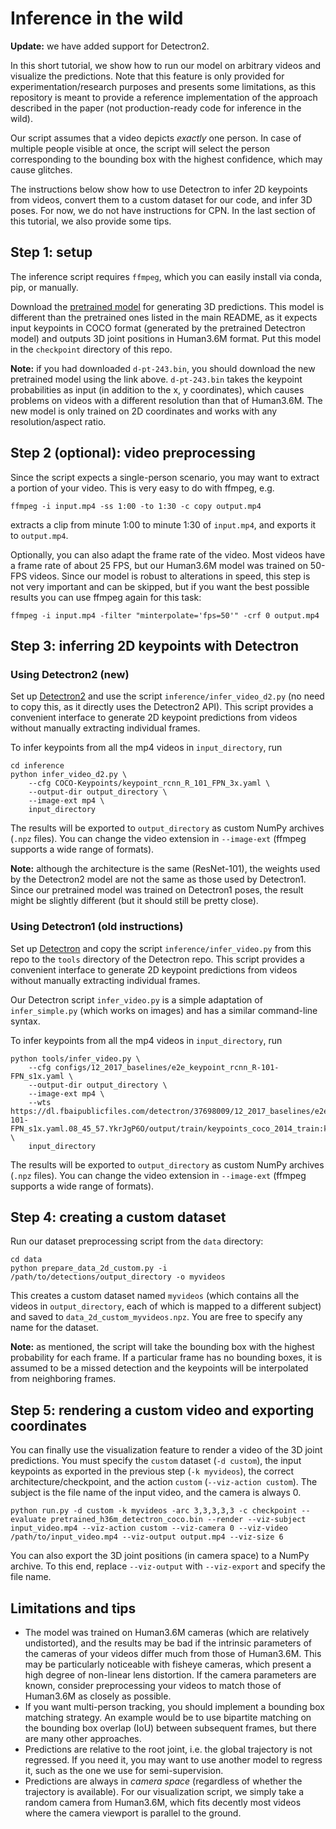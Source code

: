 # Inference in the wild

**Update:** we have added support for Detectron2.

In this short tutorial, we show how to run our model on arbitrary videos and visualize the predictions. Note that this feature is only provided for experimentation/research purposes and presents some limitations, as this repository is meant to provide a reference implementation of the approach described in the paper (not production-ready code for inference in the wild).

Our script assumes that a video depicts *exactly* one person. In case of multiple people visible at once, the script will select the person corresponding to the bounding box with the highest confidence, which may cause glitches.

The instructions below show how to use Detectron to infer 2D keypoints from videos, convert them to a custom dataset for our code, and infer 3D poses. For now, we do not have instructions for CPN. In the last section of this tutorial, we also provide some tips.

## Step 1: setup
The inference script requires `ffmpeg`, which you can easily install via conda, pip, or manually.

Download the [pretrained model](https://dl.fbaipublicfiles.com/video-pose-3d/pretrained_h36m_detectron_coco.bin) for generating 3D predictions. This model is different than the pretrained ones listed in the main README, as it expects input keypoints in COCO format (generated by the pretrained Detectron model) and outputs 3D joint positions in Human3.6M format. Put this model in the `checkpoint` directory of this repo.

**Note:** if you had downloaded `d-pt-243.bin`, you should download the new pretrained model using the link above. `d-pt-243.bin` takes the keypoint probabilities as input (in addition to the x, y coordinates), which causes problems on videos with a different resolution than that of Human3.6M. The new model is only trained on 2D coordinates and works with any resolution/aspect ratio.

## Step 2 (optional): video preprocessing
Since the script expects a single-person scenario, you may want to extract a portion of your video. This is very easy to do with ffmpeg, e.g.
```
ffmpeg -i input.mp4 -ss 1:00 -to 1:30 -c copy output.mp4
```
extracts a clip from minute 1:00 to minute 1:30 of `input.mp4`, and exports it to `output.mp4`.

Optionally, you can also adapt the frame rate of the video. Most videos have a frame rate of about 25 FPS, but our Human3.6M model was trained on 50-FPS videos. Since our model is robust to alterations in speed, this step is not very important and can be skipped, but if you want the best possible results you can use ffmpeg again for this task:
```
ffmpeg -i input.mp4 -filter "minterpolate='fps=50'" -crf 0 output.mp4
```

## Step 3: inferring 2D keypoints with Detectron

### Using Detectron2 (new)
Set up [Detectron2](https://github.com/facebookresearch/detectron2) and use the script  `inference/infer_video_d2.py` (no need to copy this, as it directly uses the Detectron2 API). This script provides a convenient interface to generate 2D keypoint predictions from videos without manually extracting individual frames.

To infer keypoints from all the mp4 videos in `input_directory`, run
```
cd inference
python infer_video_d2.py \
    --cfg COCO-Keypoints/keypoint_rcnn_R_101_FPN_3x.yaml \
    --output-dir output_directory \
    --image-ext mp4 \
    input_directory
```
The results will be exported to `output_directory` as custom NumPy archives (`.npz` files). You can change the video extension in `--image-ext` (ffmpeg supports a wide range of formats).

**Note:** although the architecture is the same (ResNet-101), the weights used by the Detectron2 model are not the same as those used by Detectron1. Since our pretrained model was trained on Detectron1 poses, the result might be slightly different (but it should still be pretty close).

### Using Detectron1 (old instructions)
Set up [Detectron](https://github.com/facebookresearch/Detectron) and copy the script `inference/infer_video.py` from this repo to the `tools` directory of the Detectron repo. This script provides a convenient interface to generate 2D keypoint predictions from videos without manually extracting individual frames.

Our Detectron script `infer_video.py` is a simple adaptation of `infer_simple.py` (which works on images) and has a similar command-line syntax.

To infer keypoints from all the mp4 videos in `input_directory`, run
```
python tools/infer_video.py \
    --cfg configs/12_2017_baselines/e2e_keypoint_rcnn_R-101-FPN_s1x.yaml \
    --output-dir output_directory \
    --image-ext mp4 \
	--wts https://dl.fbaipublicfiles.com/detectron/37698009/12_2017_baselines/e2e_keypoint_rcnn_R-101-FPN_s1x.yaml.08_45_57.YkrJgP6O/output/train/keypoints_coco_2014_train:keypoints_coco_2014_valminusminival/generalized_rcnn/model_final.pkl \
    input_directory
```
The results will be exported to `output_directory` as custom NumPy archives (`.npz` files). You can change the video extension in `--image-ext` (ffmpeg supports a wide range of formats).

## Step 4: creating a custom dataset
Run our dataset preprocessing script from the `data` directory:
```
cd data
python prepare_data_2d_custom.py -i /path/to/detections/output_directory -o myvideos
```
This creates a custom dataset named `myvideos` (which contains all the videos in `output_directory`, each of which is mapped to a different subject) and saved to `data_2d_custom_myvideos.npz`. You are free to specify any name for the dataset.

**Note:** as mentioned, the script will take the bounding box with the highest probability for each frame. If a particular frame has no bounding boxes, it is assumed to be a missed detection and the keypoints will be interpolated from neighboring frames.

## Step 5: rendering a custom video and exporting coordinates
You can finally use the visualization feature to render a video of the 3D joint predictions. You must specify the `custom` dataset (`-d custom`), the input keypoints as exported in the previous step (`-k myvideos`), the correct architecture/checkpoint, and the action `custom` (`--viz-action custom`). The subject is the file name of the input video, and the camera is always 0.
```
python run.py -d custom -k myvideos -arc 3,3,3,3,3 -c checkpoint --evaluate pretrained_h36m_detectron_coco.bin --render --viz-subject input_video.mp4 --viz-action custom --viz-camera 0 --viz-video /path/to/input_video.mp4 --viz-output output.mp4 --viz-size 6
```

You can also export the 3D joint positions (in camera space) to a NumPy archive. To this end, replace `--viz-output` with `--viz-export` and specify the file name.

## Limitations and tips
- The model was trained on Human3.6M cameras (which are relatively undistorted), and the results may be bad if the intrinsic parameters of the cameras of your videos differ much from those of Human3.6M. This may be particularly noticeable with fisheye cameras, which present a high degree of non-linear lens distortion. If the camera parameters are known, consider preprocessing your videos to match those of Human3.6M as closely as possible.
- If you want multi-person tracking, you should implement a bounding box matching strategy. An example would be to use bipartite matching on the bounding box overlap (IoU) between subsequent frames, but there are many other approaches.
- Predictions are relative to the root joint, i.e. the global trajectory is not regressed. If you need it, you may want to use another model to regress it, such as the one we use for semi-supervision.
- Predictions are always in *camera space* (regardless of whether the trajectory is available). For our visualization script, we simply take a random camera from Human3.6M, which fits decently most videos where the camera viewport is parallel to the ground. 
